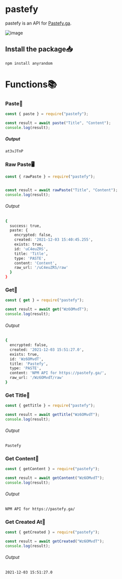 # pastefy

pastefy is an API for [Pastefy.ga](https://pastefy.ga/).



![image](https://dxkyy.kill-all.men/5hjwhGlQh.png)

## Install the package📥

```bash
npm install anyrandom
```

# Functions📚

### Paste📄

```js
const { paste } = require("pastefy");

const result = await paste("Title", "Content");
console.log(result); 
```

##### Output

```bash
at3vJTnP
```

### Raw Paste🖥️

```js
const { rawPaste } = require("pastefy");


const result = await rawPaste("Title", "Content");
console.log(result);
```

###### Output

```bash
{
  success: true,
  paste: {
    encrypted: false,
    created: '2021-12-03 15:40:45.255',
    exists: true,
    id: 'uC4euZRS',
    title: 'Title',
    type: 'PASTE',
    content: 'Content',
    raw_url: '/uC4euZRS/raw'
  }
}
```

### Get🔎

```js
const { get } = require("pastefy");

const result = await get("Wz6OMvdT");
console.log(result);
```

###### Output

```bash
{
  encrypted: false,
  created: '2021-12-03 15:51:27.0',
  exists: true,
  id: 'Wz6OMvdT',
  title: 'Pastefy',
  type: 'PASTE',
  content: 'NPM API for https://pastefy.ga/',
  raw_url: '/Wz6OMvdT/raw'
}
```

### Get Title🔎

```js
const { getTitle } = require("pastefy");

const result = await getTitle("Wz6OMvdT");
console.log(result);
```

###### Output

```bash
Pastefy
```

### Get Content🔎

```js
const { getContent } = require("pastefy");

const result = await getContent("Wz6OMvdT");
console.log(result);
```

###### Output

```bash
NPM API for https://pastefy.ga/
```

### Get Created At🔎

```js
const { getCreated } = require("pastefy");

const result = await getCreated("Wz6OMvdT");
console.log(result);
```

###### Output

```bash
2021-12-03 15:51:27.0
```


